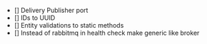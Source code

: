 - [] Delivery Publisher port
- [] IDs to UUID
- [] Entity validations to static methods
- [] Instead of rabbitmq in health check make generic like broker
